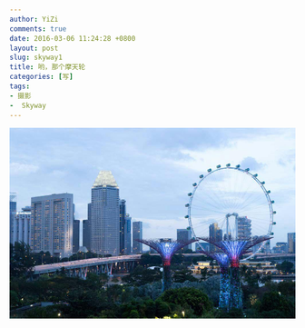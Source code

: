 ```yaml
---
author: YiZi
comments: true
date: 2016-03-06 11:24:28 +0800
layout: post
slug: skyway1
title: 哟，那个摩天轮
categories: [写]
tags:
- 摄影
-  Skyway
---
```

<a href="/public/images/gallery/skyway/1.jpg" data-lightbox="MTL" data-title="摩天轮">
<img src="/public/images/gallery/skyway/4.jpg"></a>
<a href="/public/images/gallery/skyway/4.jpg" data-lightbox="MTL" data-title="摩天轮"></a>
<a href="/public/images/gallery/skyway/5.jpg" data-lightbox="MTL" data-title="摩天轮"></a>
